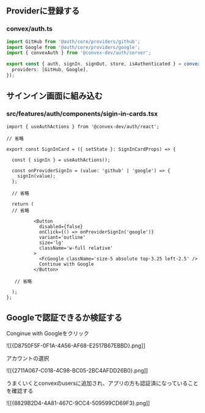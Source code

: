 ## Providerに登録する

### convex/auth.ts

```ts
import GitHub from '@auth/core/providers/github';
import Google from '@auth/core/providers/google';
import { convexAuth } from '@convex-dev/auth/server';

export const { auth, signIn, signOut, store, isAuthenticated } = convexAuth({
  providers: [GitHub, Google],
});
```

## サインイン画面に組み込む

### src/features/auth/components/sigin-in-cards.tsx

```tsx
import { useAuthActions } from '@convex-dev/auth/react';

// 省略

export const SignInCard = ({ setState }: SignInCardProps) => {

  const { signIn } = useAuthActions();
  
  const onProviderSignIn = (value: 'github' | 'google') => {
    signIn(value);
  };
  
  // 省略
  
  return (
  // 省略
  
          <Button
            disabled={false}
            onClick={() => onProviderSignIn('google')}
            variant='outline'
            size='lg'
            className='w-full relative'
          >
            <FcGoogle className='size-5 absolute top-3.25 left-2.5' />
            Continue with Google
          </Button>
          
   // 省略

  );
};
```

## Googleで認証できるか検証する

Conginue with Googleをクリック

![[{D8750F5F-0F1A-4A56-AF68-E2517B67EBBD}.png]]

アカウントの選択

![[{2711A067-C018-4C98-BC05-2BC4AFDD26B0}.png]]

うまくいくとconvexのusersに追加され、アプリの方も認証済になっていることを確認する

![[{8829B2D4-4A81-467C-9CC4-509599CD69F3}.png]]